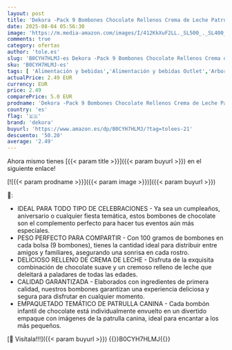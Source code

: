 ```yaml
---
layout: post
title: 'Dekora -Pack 9 Bombones Chocolate Rellenos Crema de Leche Patrulla Canina 100gr - Ideal Celebraciones  Cumpleaños y Aniversarios. Divertidos y Deliciosos para Niños'
date: 2025-08-04 05:56:30
image: 'https://m.media-amazon.com/images/I/412KkXuF2LL._SL500_._SL400_.jpg'
comments: true
category: ofertas
author: 'tole.es'
slug: 'B0CYH7HLMJ-es Dekora -Pack 9 Bombones Chocolate Rellenos Crema de Leche...'
sku: 'B0CYH7HLMJ-es'
tags: [ 'Alimentación y bebidas','Alimentación y bebidas Outlet','Arborist Merchandising Root','Dulces de chocolate','Self Service','Snacks y dulces','Special Features Stores','bombones','dd53b5bc-bcd1-4c9b-ab43-793ed912ccdd_0','dd53b5bc-bcd1-4c9b-ab43-793ed912ccdd_1301','dekora','🇪🇸', ]
actualPrice: 2.49 EUR
currency: EUR
price: 2.49
comparePrice: 5.0 EUR
prodname: 'Dekora -Pack 9 Bombones Chocolate Rellenos Crema de Leche Patrulla Canina 100gr - Ideal Celebraciones  Cumpleaños y Aniversarios. Divertidos y Deliciosos para Niños'
country: 'es'
flag: '🇪🇸'
brand: 'dekora'
buyurl: 'https://www.amazon.es/dp/B0CYH7HLMJ/?tag=tolees-21'
descuento: '50.20'
average: '2.49'
---
```


Ahora mismo tienes [{{< param title >}}]({{< param buyurl >}}) en el siguiente enlace!

[![{{< param prodname >}}]({{< param image >}})]({{< param buyurl >}})

🔎:

- IDEAL PARA TODO TIPO DE CELEBRACIONES - Ya sea un cumpleaños, aniversario o cualquier fiesta temática, estos bombones de chocolate son el complemento perfecto para hacer tus eventos aún más especiales.
- PESO PERFECTO PARA COMPARTIR - Con 100 gramos de bombones en cada bolsa (9 bombones), tienes la cantidad ideal para distribuir entre amigos y familiares, asegurando una sonrisa en cada rostro.
- DELICIOSO RELLENO DE CREMA DE LECHE - Disfruta de la exquisita combinación de chocolate suave y un cremoso relleno de leche que deleitará a paladares de todas las edades.
- CALIDAD GARANTIZADA - Elaborados con ingredientes de primera calidad, nuestros bombones garantizan una experiencia deliciosa y segura para disfrutar en cualquier momento.
- EMPAQUETADO TEMÁTICO DE PATRULLA CANINA - Cada bombón infantil de chocolate está individualmente envuelto en un divertido empaque con imágenes de la patrulla canina, ideal para encantar a los más pequeños.

[🛒 Visítala!!!]({{< param buyurl >}})
{{<world>}}B0CYH7HLMJ{{</world>}}
